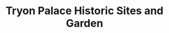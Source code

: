 ---
layout: repo
title: "Tryon Palace Historic Sites and Garden"
id: 5314
permalink: repos/5314/
---